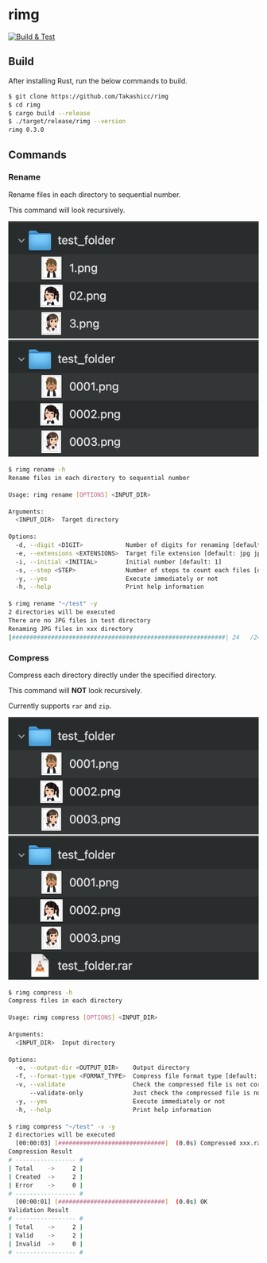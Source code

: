 # rimg

[![Build & Test](https://github.com/Takashicc/rimg/actions/workflows/ci.yml/badge.svg)](https://github.com/Takashicc/rimg/actions/workflows/ci.yml)

## Build

After installing Rust, run the below commands to build.

```sh
$ git clone https://github.com/Takashicc/rimg
$ cd rimg
$ cargo build --release
$ ./target/release/rimg --version
rimg 0.3.0
```

## Commands

### Rename

Rename files in each directory to sequential number.

This command will look recursively.

<img src="/docs/images/rename-01.png"/>

<img src="/docs/images/rename-02.png"/>

```sh
$ rimg rename -h
Rename files in each directory to sequential number

Usage: rimg rename [OPTIONS] <INPUT_DIR>

Arguments:
  <INPUT_DIR>  Target directory

Options:
  -d, --digit <DIGIT>            Number of digits for renaming [default: 4]
  -e, --extensions <EXTENSIONS>  Target file extension [default: jpg jpeg]
  -i, --initial <INITIAL>        Initial number [default: 1]
  -s, --step <STEP>              Number of steps to count each files [default: 1]
  -y, --yes                      Execute immediately or not
  -h, --help                     Print help information

$ rimg rename "~/test" -y
2 directories will be executed
There are no JPG files in test directory
Renaming JPG files in xxx directory
|############################################################| 24   /24    Renaming xxx
```

### Compress

Compress each directory directly under the specified directory.

This command will **NOT** look recursively.

Currently supports `rar` and `zip`.

<img src="/docs/images/compress-01.png"/>

<img src="/docs/images/compress-02.png"/>

```sh
$ rimg compress -h
Compress files in each directory

Usage: rimg compress [OPTIONS] <INPUT_DIR>

Arguments:
  <INPUT_DIR>  Input directory

Options:
  -o, --output-dir <OUTPUT_DIR>    Output directory
  -f, --format-type <FORMAT_TYPE>  Compress file format type [default: rar]
  -v, --validate                   Check the compressed file is not corrupted after the file was created
      --validate-only              Just check the compressed file is not corrupted
  -y, --yes                        Execute immediately or not
  -h, --help                       Print help information

$ rimg compress "~/test" -v -y
2 directories will be executed
  [00:00:03] [##############################]  (0.0s) Compressed xxx.rar!
Compression Result
# ----------------- #
| Total    ->     2 |
| Created  ->     2 |
| Error    ->     0 |
# ----------------- #
  [00:00:01] [##############################]  (0.0s) OK
Validation Result
# ----------------- #
| Total    ->     2 |
| Valid    ->     2 |
| Invalid  ->     0 |
# ----------------- #
```
